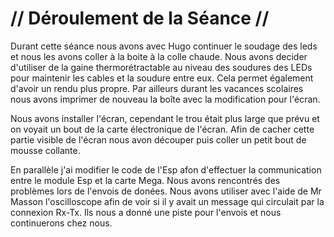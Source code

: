 # // Déroulement de la Séance //

Durant cette séance nous avons avec Hugo continuer le soudage des leds et nous les avons coller à la boite à la colle chaude.
Nous avons decider d'utiliser de la gaine thermorétractable au niveau des soudures des LEDs pour maintenir les cables et la 
soudure entre eux. Cela permet également d'avoir un rendu plus propre.
Par ailleurs durant les vacances scolaires nous avons imprimer de nouveau la boîte avec la modification pour l'écran.

Nous avons installer l'écran, cependant le trou était plus large que prévu et on voyait un bout de la carte électronique de l'écran.
Afin de cacher cette partie visible de l'écran nous avon découper puis coller un petit bout de mousse collante.

En parallèle j'ai modifier le code de l'Esp afon d'effectuer la communication entre le module Esp et la carte Mega.
Nous avons rencontrés des problèmes lors de l'envois de donées. Nous avons utiliser avec l'aide de Mr Masson l'oscilloscope afin
de voir si il y avait un message qui circulait par la connexion Rx-Tx. Ils nous a donné une piste pour l'envois et nous continuerons chez nous.
